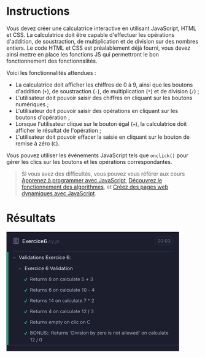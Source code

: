 # Instructions

Vous devez créer une calculatrice interactive en utilisant JavaScript, HTML et CSS. La calculatrice doit être capable d'effectuer les opérations d'addition, de soustraction, de multiplication et de division sur des nombres entiers. Le code HTML et CSS est préalablement déjà fourni, vous devez ainsi mettre en place les fonctions JS qui permettront le bon fonctionnement des fonctionnalités.

Voici les fonctionnalités attendues :

* La calculatrice doit afficher les chiffres de 0 à 9, ainsi que les boutons d'addition (`+`), de soustraction (`-`), de multiplication (`*`) et de division (`/`) ;
* L'utilisateur doit pouvoir saisir des chiffres en cliquant sur les boutons numériques ;
* L'utilisateur doit pouvoir saisir des opérations en cliquant sur les boutons d'opération ;
* Lorsque l'utilisateur clique sur le bouton égal (`=`), la calculatrice doit afficher le résultat de l'opération ;
* L'utilisateur doit pouvoir effacer la saisie en cliquant sur le bouton de remise à zéro (`C`).

Vous pouvez utiliser les événements JavaScript tels que `onclick()` pour gérer les clics sur les boutons et les opérations correspondantes.

> Si vous avez des difficultés, vous pouvez vous référer aux cours [Apprenez à programmer avec JavaScript](https://openclassrooms.com/fr/courses/7696886-apprenez-a-programmer-avec-javascript), [Découvrez le fonctionnement des algorithmes](https://openclassrooms.com/fr/courses/7527306-decouvrez-le-fonctionnement-des-algorithmes), et [Créez des pages web dynamiques avec JavaScript](https://openclassrooms.com/fr/courses/7697016-creez-des-pages-web-dynamiques-avec-javascript).

# Résultats

![img.png](img.png)